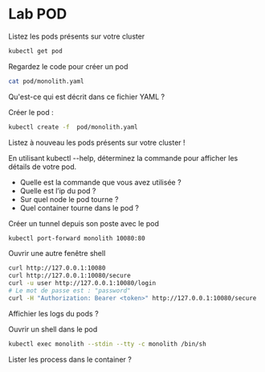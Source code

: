 # Lab POD

Listez les pods présents sur votre cluster
```bash
kubectl get pod
```

Regardez le code pour créer un pod 
```bash
cat pod/monolith.yaml
```

Qu'est-ce qui est décrit dans ce fichier YAML ?

Créer le pod : 
```bash
kubectl create -f  pod/monolith.yaml
```

Listez à nouveau les pods présents sur votre cluster ! 

En utilisant kubectl --help, déterminez la commande pour afficher les détails de votre pod.
 * Quelle est la commande que vous avez utilisée ?
 * Quelle est l’ip du pod ? 
 * Sur quel node le pod tourne ?
 * Quel container tourne dans le pod ?


Créer un tunnel depuis son poste avec le pod
```bash
kubectl port-forward monolith 10080:80
```

Ouvrir une autre fenêtre shell
```bash
curl http://127.0.0.1:10080
curl http://127.0.0.1:10080/secure
curl -u user http://127.0.0.1:10080/login
# Le mot de passe est : "password"
curl -H "Authorization: Bearer <token>" http://127.0.0.1:10080/secure
```

Affichier les logs du pods ? 

Ouvrir un shell dans le pod 
```bash
kubectl exec monolith --stdin --tty -c monolith /bin/sh
```

Lister les process dans le container ? 

